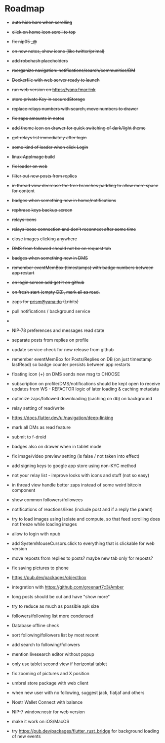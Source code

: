 # Roadmap

- ~~auto hide bars when scrolling~~
- ~~click on home icon scroll to top~~
- ~~fix nip05 _@<domain>~~
- ~~on new notes, show icons (like twitter/primal)~~
- ~~add robohash placeholders~~
- ~~reorganize navigation: notifications/search/communities/DM~~
- ~~Dockerfile with web server ready to launch~~
- ~~run web version on https://yana.fmar.link~~
- ~~store private Key in securedStorage~~
- ~~replace relays numbers with search, move numbers to drawer~~
- ~~fix zaps amounts in notes~~
- ~~add theme icon on drawer for quick switching of dark/light theme~~
- ~~get relays list immediately after login~~
- ~~some kind of loader when click Login~~
- ~~linux AppImage build~~
- ~~fix loader on web~~
- ~~filter out new posts from replies~~
- ~~in thread view decrease the tree branches padding to allow more space for content~~
- ~~badges when something new in home/notifications~~
- ~~rephrase keys backup screen~~
- ~~relays icons~~
- ~~relays loose connection and don't reconnect after some time~~
- ~~close images clicking anywhere~~
- ~~DMS from followed should not be on request tab~~
- ~~badges when something new in DMS~~
- ~~remember eventMemBox (timestamps) with badge numbers between app restart~~
- ~~on login screen add get it on github~~
- ~~on fresh start (empty DB), mark all as read.~~
- ~~zaps for prism@yana.do (Lnbits)~~

- pull notifications / background service
- 
- NIP-78 preferences and messages read state
- separate posts from replies on profile
- update service check for new release from github
- remember eventMemBox for Posts/Replies on DB (on just timestamp lastRead) so badge counter persists between app restarts
- floating icon (+) on DMS sends new msg to CHOOSE
- subscription on profile/DMS/notifications should be kept open to receive updates from WS - REFACTOR logic of later loading & caching metadata
- optimize zaps/followed downloading (caching on db) on background 
- relay setting of read/write
- https://docs.flutter.dev/ui/navigation/deep-linking
- mark all DMs as read feature
- submit to f-droid
- badges also on drawer when in tablet mode
- fix image/video preview setting (is false / not taken into effect)
- add signing keys to google app store using non-KYC method
- not your relay list - improve looks with icons and stuff (not so easy)
- in thread view handle better zaps instead of some weird bitcoin component
- show common followers/followees
- notifications of reactions/likes (include post and if a reply the parent)
- try to load images using Isolate and compute, so that feed scrolling does not freeze while loading images
- allow to login with npub 
- add SystemMouseCursors.click to everything that is clickable for web version
- move reposts from replies to posts? maybe new tab only for reposts?
- fix saving pictures to phone
- https://pub.dev/packages/objectbox
- integration with https://github.com/greenart7c3/Amber
- long posts should be cut and have "show more"
- try to reduce as much as possible apk size
- followers/following list more condensed
- Database offline check
- sort following/followers list by most recent
- add search to following/followers
- mention livesearch editor without popup
- only use tablet second view if horizontal tablet
- fix zooming of pictures and X position
- umbrel store package with web client
- when new user with no following, suggest jack, fiatjaf and others
- Nostr Wallet Connect with balance
- NIP-7 window.nostr for web version
- make it work on iOS/MacOS
- try https://pub.dev/packages/flutter_rust_bridge for background loading of new events
